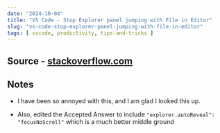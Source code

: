 ```yaml
---
date: "2024-10-04"
title: "VS Code - Stop Explorer panel jumping with File in Editor"
slug: "vs-code-stop-explorer-panel-jumping-with-file-in-editor"
tags: [ vscode, productivity, tips-and-tricks ]
---
```




## Source - [stackoverflow.com][1]

## Notes
* I have been so annoyed with this, and I am glad I looked this up.
* Also, edited the Accepted Answer to include `"explorer.autoReveal": "focusNoScroll"` which is a much better middle ground



   [1]: https://stackoverflow.com/a/41066250/979772
